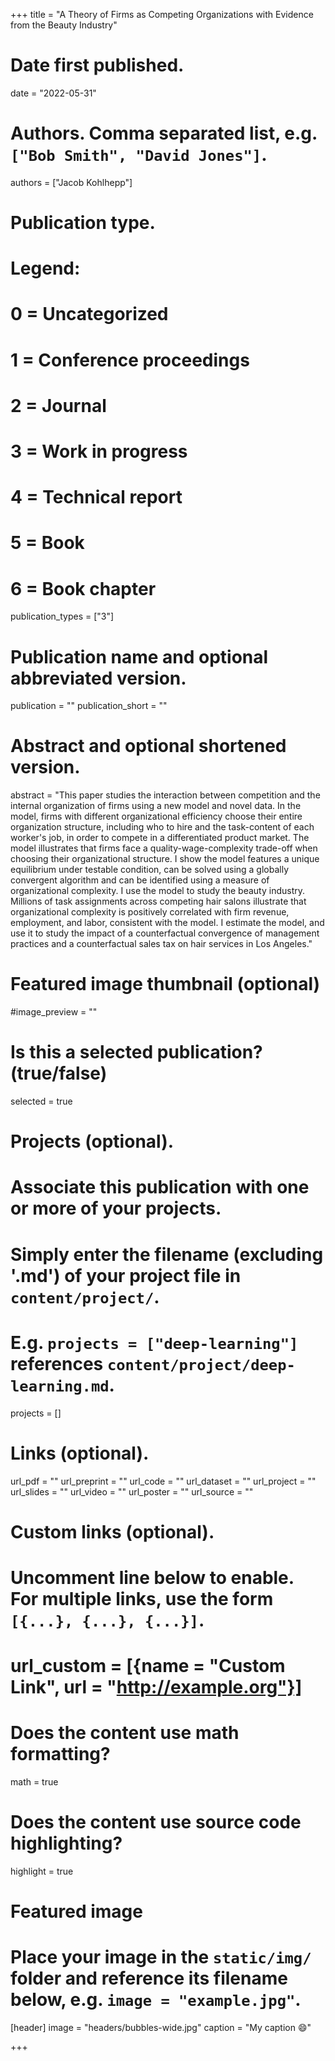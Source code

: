 +++
title = "A Theory of Firms as Competing Organizations with Evidence from the Beauty Industry"

# Date first published.
date = "2022-05-31"

# Authors. Comma separated list, e.g. `["Bob Smith", "David Jones"]`.
authors = ["Jacob Kohlhepp"]

# Publication type.
# Legend:
# 0 = Uncategorized
# 1 = Conference proceedings
# 2 = Journal
# 3 = Work in progress
# 4 = Technical report
# 5 = Book
# 6 = Book chapter
publication_types = ["3"]

# Publication name and optional abbreviated version.
publication = ""
publication_short = ""

# Abstract and optional shortened version.
abstract = "This paper studies the interaction between competition and the internal organization of firms using a new model and novel data. In the model, firms with different organizational efficiency choose their entire organization structure, including who to hire and the task-content of each worker's job, in order to compete in a differentiated product market. The model illustrates that firms face a quality-wage-complexity trade-off when choosing their organizational structure. I show the model features a unique equilibrium under testable condition, can be solved using a globally convergent algorithm and can be identified using a measure of organizational complexity. I use the model to study the beauty industry. Millions of task assignments across competing hair salons illustrate that organizational complexity is positively correlated with firm revenue, employment, and labor, consistent with the model. I estimate the model, and use it to study the impact of a counterfactual convergence of management practices and a counterfactual sales tax on hair services in Los Angeles."

# Featured image thumbnail (optional)
#image_preview = ""

# Is this a selected publication? (true/false)
selected = true

# Projects (optional).
#   Associate this publication with one or more of your projects.
#   Simply enter the filename (excluding '.md') of your project file in `content/project/`.
#   E.g. `projects = ["deep-learning"]` references `content/project/deep-learning.md`.
projects = []

# Links (optional).

url_pdf = ""
url_preprint = ""
url_code = ""
url_dataset = ""
url_project = ""
url_slides = ""
url_video = ""
url_poster = ""
url_source = ""

# Custom links (optional).
#   Uncomment line below to enable. For multiple links, use the form `[{...}, {...}, {...}]`.
# url_custom = [{name = "Custom Link", url = "http://example.org"}]

# Does the content use math formatting?
math = true

# Does the content use source code highlighting?
highlight = true

# Featured image
# Place your image in the `static/img/` folder and reference its filename below, e.g. `image = "example.jpg"`.
[header]
image = "headers/bubbles-wide.jpg"
caption = "My caption 😄"

+++
